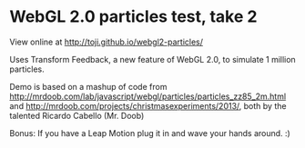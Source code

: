 # WebGL 2.0 particles test, take 2
View online at http://toji.github.io/webgl2-particles/

Uses Transform Feedback, a new feature of WebGL 2.0, to simulate 1 million particles.

Demo is based on a mashup of code from http://mrdoob.com/lab/javascript/webgl/particles/particles_zz85_2m.html and http://mrdoob.com/projects/christmasexperiments/2013/, both by the talented Ricardo Cabello (Mr. Doob)

Bonus: If you have a Leap Motion plug it in and wave your hands around. :)
